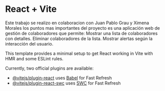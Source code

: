 # React + Vite
Este trabajo se realizo en colaboracion  con Juan Pablo Grau  y Ximena Morales   los puntos mas importantes del proyecto es una aplicación web de gestión de colaboradores que permite:
Mostrar una lista de colaboradores con detalles.
Eliminar colaboradores de la lista.
Mostrar alertas según la interacción del usuario.

This template provides a minimal setup to get React working in Vite with HMR and some ESLint rules.

Currently, two official plugins are available:

- [@vitejs/plugin-react](https://github.com/vitejs/vite-plugin-react/blob/main/packages/plugin-react/README.md) uses [Babel](https://babeljs.io/) for Fast Refresh
- [@vitejs/plugin-react-swc](https://github.com/vitejs/vite-plugin-react-swc) uses [SWC](https://swc.rs/) for Fast Refresh
